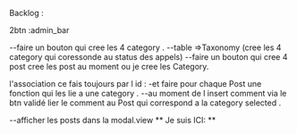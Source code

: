 Backlog :

2btn :admin_bar

--faire un bouton qui cree les 4 category .
--table =>Taxonomy (cree les 4 category qui coressonde au status des appels)
--faire un bouton qui cree 4 post
cree les post au moment ou je cree les Category.

l'association ce fais toujours par l id :
-et faire pour chaque Post une fonction qui les lie a une category .
--au moment de l insert comment via le btn validé  lier le comment au Post qui correspond a la category selected .

--afficher les posts dans la modal.view
**
 Je suis ICI:
**

